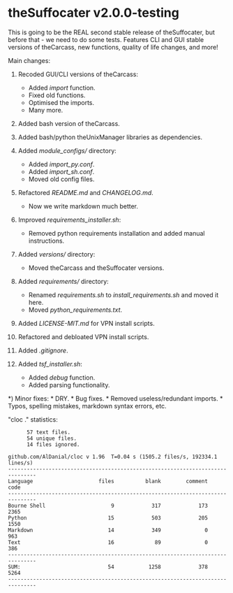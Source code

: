 # theSuffocater v2.0.0-testing

This is going to be the REAL second stable release of theSuffocater, but before that - we need to do some tests.
Features CLI and GUI stable versions of theCarcass, new functions, quality of life changes, and more!

Main changes:
    
1) Recoded GUI/CLI versions of theCarcass:
    * Added _import_ function.
    * Fixed old functions.
    * Optimised the imports.
    * Many more.
    
2) Added bash version of theCarcass.

3) Added bash/python theUnixManager libraries as dependencies.
    
4) Added _module_configs/_ directory:
    * Added _import_py.conf_.
    * Added _import_sh.conf_.       
    * Moved old config files.

5) Refactored _README.md_ and _CHANGELOG.md_.
    * Now we write markdown much better.
    
6) Improved _requirements_installer.sh_:
    * Removed python requirements installation and added manual instructions.
 
7) Added _versions/_ directory:
    * Moved theCarcass and theSuffocater versions.
    
8) Added _requirements/_ directory:
    * Renamed _requirements.sh_ to _install_requirements.sh_ and moved it here.
    * Moved _python_requirements.txt_.

9) Added _LICENSE-MIT.md_ for VPN install scripts.
    
11) Refactored and debloated VPN install scripts.

12) Added _.gitignore_.

13) Added _tsf_installer.sh_:
    * Added _debug_ function.
    * Added parsing functionality.

*) Minor fixes:
    * DRY.
    * Bug fixes.
    * Removed useless/redundant imports.
    * Typos, spelling mistakes, markdown syntax errors, etc.

"cloc ." statistics:

```text
      57 text files.
      54 unique files.                              
      14 files ignored.

github.com/AlDanial/cloc v 1.96  T=0.04 s (1505.2 files/s, 192334.1 lines/s)
-------------------------------------------------------------------------------
Language                     files          blank        comment           code
-------------------------------------------------------------------------------
Bourne Shell                     9            317            173           2365
Python                          15            503            205           1550
Markdown                        14            349              0            963
Text                            16             89              0            386
-------------------------------------------------------------------------------
SUM:                            54           1258            378           5264
-------------------------------------------------------------------------------
```
